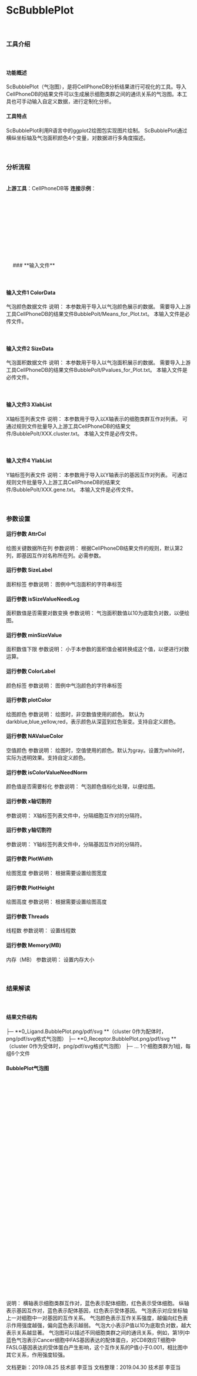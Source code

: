 # **﻿ScBubblePlot**

　 
### **工具介绍**

　  
#### **功能概述**

ScBubblePlot（气泡图），是将CellPhoneDB分析结果进行可视化的工具。导入CellPhoneDB的结果文件可以生成展示细胞类群之间的通讯关系的气泡图。本工具也可手动输入自定义数据，进行定制化分析。

#### **工具特点**

ScBubblePlot利用R语言中的ggplot2绘图包实现图片绘制。
ScBubblePlot通过横纵坐标轴及气泡面积颜色4个变量，对数据进行多角度描述。

　 
### **分析流程**

　  
**上游工具**：CellPhoneDB等
**连接示例**：
 

<div style="text-align:center">
<img data-src="1.png" height="175px" ></img>
</div>
　 
### **输入文件**

　  
#### **输入文件1 ColorData**
气泡颜色数据文件
说明：
本参数用于导入以气泡颜色展示的数据。
需要导入上游工具CellPhoneDB的结果文件BubblePolt/Means_for_Plot.txt。
本输入文件是必传文件。

　  
#### **输入文件2 SizeData**
气泡面积数据文件
说明：
本参数用于导入以气泡面积展示的数据。
需要导入上游工具CellPhoneDB的结果文件BubblePolt/Pvalues_for_Plot.txt。
本输入文件是必传文件。

　  
#### **输入文件3 XlabList**
X轴标签列表文件
说明：
本参数用于导入以X轴表示的细胞类群互作对列表。
可通过规则文件批量导入上游工具CellPhoneDB的结果文件/BubblePolt/XXX.cluster.txt。 
本输入文件是必传文件。

　  
#### **输入文件4 YlabList**
Y轴标签列表文件
说明：
本参数用于导入以Y轴表示的基因互作对列表。
可通过规则文件批量导入上游工具CellPhoneDB的结果文件/BubblePolt/XXX.gene.txt。
本输入文件是必传文件。

　 
### **参数设置**

<label id='attrCol'> </label>
#### **运行参数 AttrCol**
绘图关键数据所在列
参数说明：
根据CellPhoneDB结果文件的规则，默认第2列，即基因互作对名称所在列。必需参数。

<label id='sizeLabel'> </label>
#### **运行参数 SizeLabel**
面积标签
参数说明：
图例中气泡面积的字符串标签

<label id='isSizeNeedLog'> </label>
#### **运行参数 isSizeValueNeedLog**
面积数值是否需要对数变换
参数说明：
气泡面积数值以10为底取负对数，以便绘图。

<label id='minSizeValue'> </label>
#### **运行参数 minSizeValue**
面积数值下限
参数说明：
小于本参数的面积值会被转换成这个值，以便进行对数运算。

<label id='colorLabel'> </label>
#### **运行参数 ColorLabel**
颜色标签
参数说明：
图例中气泡颜色的字符串标签

<label id='plotColor'> </label>
#### **运行参数 plotColor**
绘图颜色
参数说明：
绘图时，非空数值使用的颜色。
默认为darkblue,blue,yellow,red，表示颜色从深蓝到红色渐变。支持自定义颜色。


<label id='naColor'> </label>
#### **运行参数 NAValueColor**
空值颜色
参数说明：
绘图时，空值使用的颜色。默认为gray。设置为white时，实际为透明效果。支持自定义颜色。

<label id='isColorNeedNorm'> </label>
#### **运行参数 isColorValueNeedNorm**
颜色值是否需要标化
参数说明：
气泡颜色值标化处理，以便绘图。

<label id='cut_chara_x'> </label>
#### **运行参数 x轴切割符**
参数说明：
X轴标签列表文件中，分隔细胞互作对的分隔符。

<label id='cut_chara_y'> </label>
#### **运行参数 y轴切割符**
参数说明：
Y轴标签列表文件中，分隔基因互作对的分隔符。

<label id='width'> </label>
#### **运行参数 PlotWidth**
绘图宽度
参数说明：
根据需要设置绘图宽度

<label id='height'> </label>
#### **运行参数 PlotHeight**
绘图高度
参数说明：
根据需要设置绘图高度

<label id='thread'> </label>
#### **运行参数 Threads**
线程数
参数说明：
设置线程数

<label id='memory'> </label>
#### **运行参数 Memory(MB)**
内存（MB）
参数说明：
设置内存大小

　 
### **结果解读**

　  
#### **结果文件结构**
├─ **0_Ligand.BubblePlot.png/pdf/svg **（cluster 0作为配体时，png/pdf/svg格式气泡图）
├─ **0_Receptor.BubblePlot.png/pdf/svg **（cluster 0作为受体时，png/pdf/svg格式气泡图）
├─ ...
1个细胞类群为1组，每组6个文件

#### **BubblePlot气泡图**
<div style="text-align:center">
<img data-src="2.png" height="600px" ></img>
</div>
说明：
横轴表示细胞类群互作对，蓝色表示配体细胞，红色表示受体细胞。
纵轴表示基因互作对，蓝色表示配体基因，红色表示受体基因。
气泡表示对应坐标轴上一对细胞中一对基因的互作关系。
气泡颜色表示互作关系强度，越偏向红色表示作用强度越强，偏向蓝色表示越弱。
气泡大小表示P值以10为底取负对数，越大表示关系越显著。
气泡图可以描述不同细胞类群之间的通讯关系，例如，第1列中蓝色气泡表示Cancer细胞中FAS基因表达的配体蛋白，对CD8效应T细胞中FASLG基因表达的受体蛋白产生影响，这个互作关系的P值小于0.001，相比图中其它关系，作用强度较强。

文档更新：2019.08.25 技术部 李亚当
文档整理：2019.04.30 技术部 李亚当
